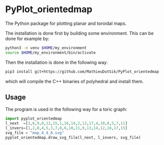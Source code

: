 # PyPlot_orientedmap
The Python package for plotting planar and toroidal maps.

The installation is done first by building some environment. This can be done for example by:
```sh
python3 -m venv $HOME/my_environment
source $HOME/my_environment/bin/activate
```

Then the installation is done in the following way:
```sh
pip3 install git+https://github.com/MathieuDutSik/PyPlot_orientedmap
```
which will compile the C++ binaries of polyhedral and install them.


## Usage

The program is used in the following way for a toric graph:

```python
import pyplot_orientedmap
l_next  =[3,6,9,0,12,15,1,16,14,2,13,17,4,10,8,5,7,11]
l_invers=[1,2,0,4,5,3,7,8,6,10,11,9,13,14,12,16,17,15]
svg_file = "map_4_4_8.svg"
pyplot_orientedmap.draw_svg_file(l_next, l_invers, svg_file)
```
